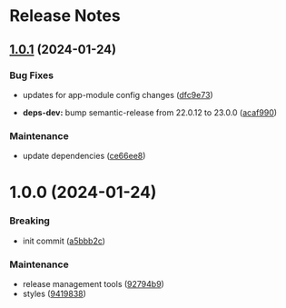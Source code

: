 # Release Notes

## [1.0.1](https://github.com/zumacore/modulize/compare/v1.0.0...v1.0.1) (2024-01-24)


### Bug Fixes

* updates for app-module config changes ([dfc9e73](https://github.com/zumacore/modulize/commit/dfc9e7389825f7f3727c54e8f23afbd0d3dc0ab8))


* **deps-dev:** bump semantic-release from 22.0.12 to 23.0.0 ([acaf990](https://github.com/zumacore/modulize/commit/acaf9905bed17b328513ea460fdcb0d336c20ac7))


### Maintenance

* update dependencies ([ce66ee8](https://github.com/zumacore/modulize/commit/ce66ee85e82d37b809e647cde8bf469e0b33f5d0))

# 1.0.0 (2024-01-24)


### Breaking

* init commit ([a5bbb2c](https://github.com/zumacore/modulize/commit/a5bbb2ca0e278ba93ca3288a6923d6012adefe41))


### Maintenance

* release management tools ([92794b9](https://github.com/zumacore/modulize/commit/92794b93984d6705a5e419722a522bf5b9a893c5))
* styles ([9419838](https://github.com/zumacore/modulize/commit/94198384a63289dc14ee457d81b1fed883a7e52f))
